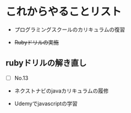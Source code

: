 # これからやることリスト

- プログラミングスクールのカリキュラムの復習

- ~~Rubyドリルの実施~~

## rubyドリルの解き直し
- [ ] No.13

- ネクストナビのjavaカリキュラムの履修

- Udemyでjavascriptの学習
